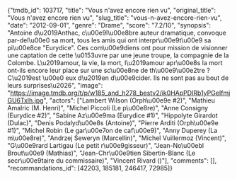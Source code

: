 {"tmdb_id": 103717, "title": "Vous n'avez encore rien vu", "original_title": "Vous n'avez encore rien vu", "slug_title": "vous-n-avez-encore-rien-vu", "date": "2012-09-01", "genre": "Drame", "score": "7.2/10", "synopsis": "Antoine d\u2019Anthac, c\u00e9l\u00e8bre auteur dramatique, convoque par-del\u00e0 sa mort, tous les amis qui ont interpr\u00e9t\u00e9 sa pi\u00e8ce \"Eurydice\". Ces com\u00e9diens ont pour mission de visionner une captation de cette \u0153uvre par une jeune troupe, la compagnie de la Colombe. L\u2019amour, la vie, la mort, l\u2019amour apr\u00e8s la mort ont-ils encore leur place sur une sc\u00e8ne de th\u00e9\u00e2tre ? C\u2019est \u00e0 eux d\u2019en d\u00e9cider. Ils ne sont pas au bout de leurs surprises\u2026", "image": "https://image.tmdb.org/t/p/w185_and_h278_bestv2/ik0HApPDIRb1yPGeIfmjGU6Txlh.jpg", "actors": ["Lambert Wilson (Orph\u00e9e #2)", "Mathieu Amalric (M. Henri)", "Michel Piccoli (Le p\u00e8re)", "Anne Consigny (Eurydice #2)", "Sabine Az\u00e9ma (Eurydice #1)", "Hippolyte Girardot (Dulac)", "Denis Podalyd\u00e8s (Antoine)", "Pierre Arditi (Orph\u00e9e #1)", "Michel Robin (Le gar\u00e7on de caf\u00e9)", "Anny Duperey (La m\u00e8re)", "Andrzej Seweryn (Marcellin)", "Michel Vuillermoz (Vincent)", "G\u00e9rard Lartigau (Le petit r\u00e9gisseur)", "Jean-No\u00ebl Brout\u00e9 (Mathias)", "Jean-Chr\u00e9tien Sibertin-Blanc (Le secr\u00e9taire du commissaire)", "Vincent Rivard ()"], "comments": [], "recommandations_id": [42203, 185181, 246417, 72985]}